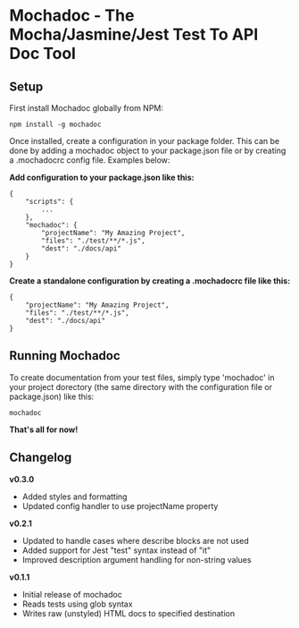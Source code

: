 Mochadoc - The Mocha/Jasmine/Jest Test To API Doc Tool
======================================================

## Setup ##

First install Mochadoc globally from NPM:

`npm install -g mochadoc`

Once installed, create a configuration in your package folder.  This can be done by adding a mochadoc object to your package.json file or by creating a .mochadocrc config file.  Examples below:

**Add configuration to your package.json like this:**

```
{
    "scripts": {
        ...
    },
    "mochadoc": {
        "projectName": "My Amazing Project",
        "files": "./test/**/*.js",
        "dest": "./docs/api"
    }
}
```

**Create a standalone configuration by creating a .mochadocrc file like this:**

```
{
    "projectName": "My Amazing Project",
    "files": "./test/**/*.js",
    "dest": "./docs/api"
}
```

## Running Mochadoc ##

To create documentation from your test files, simply type 'mochadoc' in your project dorectory (the same directory with the configuration file or package.json) like this:

`mochadoc`

**That's all for now!**

## Changelog ##

**v0.3.0**

- Added styles and formatting
- Updated config handler to use projectName property

**v0.2.1**

- Updated to handle cases where describe blocks are not used
- Added support for Jest "test" syntax instead of "it"
- Improved description argument handling for non-string values

**v0.1.1**

- Initial release of mochadoc
- Reads tests using glob syntax
- Writes raw (unstyled) HTML docs to specified destination